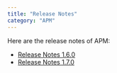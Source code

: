 ```yaml
---
title: "Release Notes"
category: "APM"
---
```

Here are the release notes of APM:

*   [Release Notes 1.6.0](Release+Notes+1.6.0)
*   [Release Notes 1.7.0](Release+Notes+1.7.0)